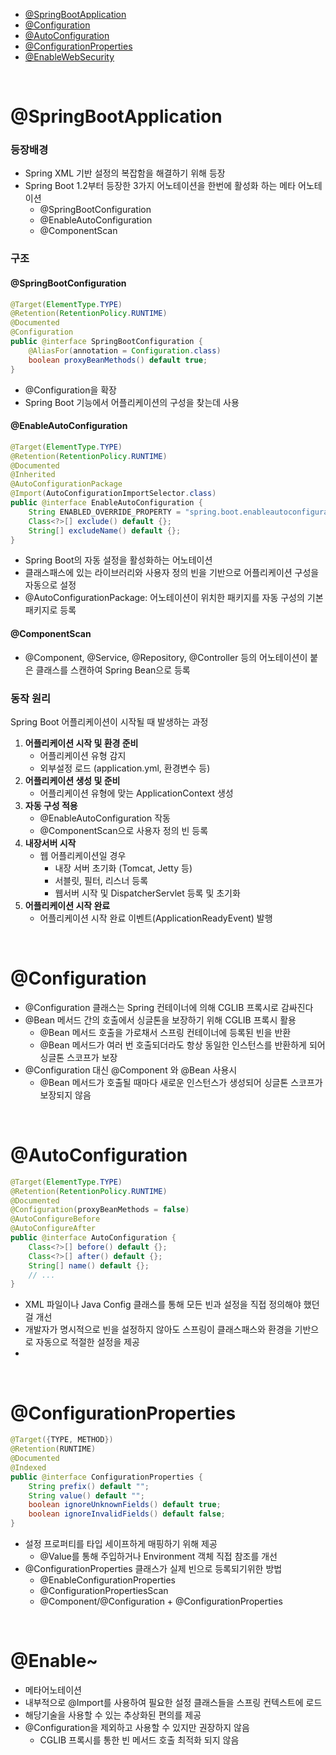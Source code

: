 - [@SpringBootApplication](#springBootApplication)
- [@Configuration](#configuration)
- [@AutoConfiguration](#autoConfiguration)
- [@ConfigurationProperties](#configurationProperties)
- [@EnableWebSecurity](#enableWebSecurity)


<br>

# @SpringBootApplication
### 등장배경
- Spring XML 기반 설정의 복잡함을 해결하기 위해 등장
- Spring Boot 1.2부터 등장한 3가지 어노테이션을 한번에 활성화 하는 메타 어노테이션
  - @SpringBootConfiguration
  - @EnableAutoConfiguration
  - @ComponentScan

### 구조
#### @SpringBootConfiguration
```java
@Target(ElementType.TYPE)
@Retention(RetentionPolicy.RUNTIME)
@Documented
@Configuration
public @interface SpringBootConfiguration {
    @AliasFor(annotation = Configuration.class)
    boolean proxyBeanMethods() default true;
}
```
- @Configuration을 확장
- Spring Boot 기능에서 어플리케이션의 구성을 찾는데 사용
#### @EnableAutoConfiguration
```java
@Target(ElementType.TYPE)
@Retention(RetentionPolicy.RUNTIME)
@Documented
@Inherited
@AutoConfigurationPackage
@Import(AutoConfigurationImportSelector.class)
public @interface EnableAutoConfiguration {
    String ENABLED_OVERRIDE_PROPERTY = "spring.boot.enableautoconfiguration";
    Class<?>[] exclude() default {};
    String[] excludeName() default {};
}
```
- Spring Boot의 자동 설정을 활성화하는 어노테이션
- 클래스패스에 있는 라이브러리와 사용자 정의 빈을 기반으로 어플리케이션 구성을 자동으로 설정
- @AutoConfigurationPackage: 어노테이션이 위치한 패키지를 자동 구성의 기본 패키지로 등록
#### @ComponentScan
- @Component, @Service, @Repository, @Controller 등의 어노테이션이 붙은 클래스를 스캔하여 Spring Bean으로 등록

### 동작 원리
Spring Boot 어플리케이션이 시작될 때 발생하는 과정
1. **어플리케이션 시작 및 환경 준비**
   - 어플리케이션 유형 감지
   - 외부설정 로드 (application.yml, 환경변수 등)
2. **어플리케이션 생성 및 준비**
   - 어플리케이션 유형에 맞는 ApplicationContext 생성
3. **자동 구성 적용**
   - @EnableAutoConfiguration 작동
   - @ComponentScan으로 사용자 정의 빈 등록
4. **내장서버 시작**
   - 웹 어플리케이션일 경우
     - 내장 서버 초기화 (Tomcat, Jetty 등)
     - 서블릿, 필터, 리스너 등록
     - 웹서버 시작 및 DispatcherServlet 등록 및 초기화
5. **어플리케이션 시작 완료**
   - 어플리케이션 시작 완료 이벤트(ApplicationReadyEvent) 발행


<br>


# @Configuration
- @Configuration 클래스는 Spring 컨테이너에 의해 CGLIB 프록시로 감싸진다
- @Bean 메서드 간의 호출에서 싱글톤을 보장하기 위해 CGLIB 프록시 활용
  - @Bean 메서드 호출을 가로채서 스프링 컨테이너에 등록된 빈을 반환
  - @Bean 메서드가 여러 번 호출되더라도 항상 동일한 인스턴스를 반환하게 되어 싱글톤 스코프가 보장
- @Configuration 대신 @Component 와 @Bean 사용시 
  - @Bean 메서드가 호출될 때마다 새로운 인스턴스가 생성되어 싱글톤 스코프가 보장되지 않음

<br>


# @AutoConfiguration
```java
@Target(ElementType.TYPE)
@Retention(RetentionPolicy.RUNTIME)
@Documented
@Configuration(proxyBeanMethods = false)
@AutoConfigureBefore
@AutoConfigureAfter
public @interface AutoConfiguration {
    Class<?>[] before() default {};
    Class<?>[] after() default {};
    String[] name() default {};
    // ...
}
```
-  XML 파일이나 Java Config 클래스를 통해 모든 빈과 설정을 직접 정의해야 했던걸 개선
- 개발자가 명시적으로 빈을 설정하지 않아도 스프링이 클래스패스와 환경을 기반으로 자동으로 적절한 설정을 제공
- 


<br>


# @ConfigurationProperties
```java
@Target({TYPE, METHOD})
@Retention(RUNTIME)
@Documented
@Indexed
public @interface ConfigurationProperties {
    String prefix() default "";
    String value() default "";
    boolean ignoreUnknownFields() default true;
    boolean ignoreInvalidFields() default false;
}

```
- 설정 프로퍼티를 타입 세이프하게 매핑하기 위해 제공
  - @Value를 통해 주입하거나 Environment 객체 직접 참조를 개선
- @ConfigurationProperties 클래스가 실제 빈으로 등록되기위한 방법
  - @EnableConfigurationProperties
  - @ConfigurationPropertiesScan
  - @Component/@Configuration + @ConfigurationProperties


<br>


# @Enable~
- 메타어노테이션
- 내부적으로 @Import를 사용하여 필요한 설정 클래스들을 스프링 컨텍스트에 로드
- 해당기술을 사용할 수 있는 추상화된 편의를 제공
- @Configuration을 제외하고 사용할 수 있지만 권장하지 않음
  - CGLIB 프록시를 통한 빈 메서드 호출 최적화 되지 않음


<br>




